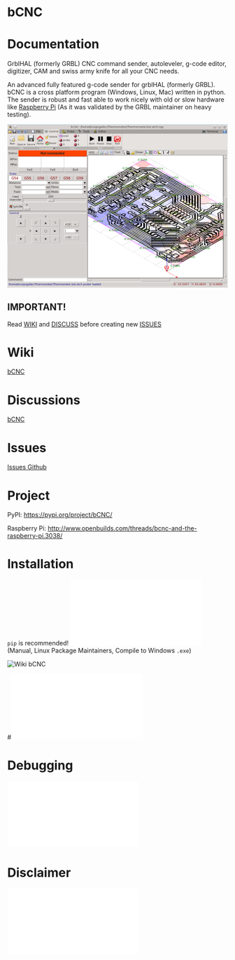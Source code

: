 bCNC
====

# Documentation
GrblHAL (formerly GRBL) CNC command sender, autoleveler, g-code editor, digitizer, CAM
and swiss army knife for all your CNC needs.

An advanced fully featured g-code sender for grblHAL (formerly GRBL). bCNC is a cross platform program (Windows, Linux, Mac) written in python. The sender is robust and fast able to work nicely with old or slow hardware like [Raspberry Pi](http://www.openbuilds.com/threads/bcnc-and-the-raspberry-pi.3038/) (As it was validated by the GRBL maintainer on heavy testing).

![bCNC screenshot](https://raw.githubusercontent.com/vlachoudis/bCNC/doc/Screenshots/bCNC.png)

## IMPORTANT!
Read [WIKI](https://github.com/vlachoudis/bCNC/wiki) and [DISCUSS](https://github.com/vlachoudis/bCNC/discussions) before creating new [ISSUES](https://github.com/vlachoudis/bCNC/issues)

# Wiki
[bCNC](https://github.com/vlachoudis/bCNC/wiki)

# Discussions
[bCNC](https://github.com/vlachoudis/bCNC/discussions)

# Issues
[Issues Github](https://github.com/vlachoudis/bCNC/issues)

# Project
PyPI: https://pypi.org/project/bCNC/

Raspberry Pi: http://www.openbuilds.com/threads/bcnc-and-the-raspberry-pi.3038/

# Installation
`pip` is recommended!
![Docs bCNC](INSTALLATION.md) (Manual, Linux Package Maintainers, Compile to Windows `.exe`)

![Wiki bCNC](https://github.com/vlachoudis/bCNC/wiki/Installation)


#![Features](FEATURES.md)

# Debugging
![Docs bCNC](DEBUGGING.md)

# Disclaimer
![Docs bCNC](DISCLAIMER.md)
